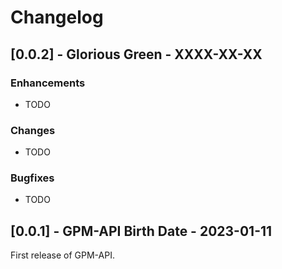 # Changelog

## [0.0.2] - Glorious Green - XXXX-XX-XX

### Enhancements
- TODO

### Changes
- TODO

### Bugfixes
- TODO

## [0.0.1] - GPM-API Birth Date - 2023-01-11

First release of GPM-API.
